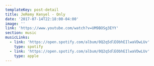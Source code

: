 ```yaml
---
templateKey: post-detail
title: JeRemy Kenyel - Only
date: '2017-07-14T22:18:00-04:00'
image: ''
link: 'https://www.youtube.com/watch?v=UM9BOSg3EYY'
section: music
musicLinks:
  - link: 'https://open.spotify.com/album/0Q2q5dlEObhEIlwaVDwLUv'
    type: spotify
  - link: 'https://open.spotify.com/album/0Q2q5dlEObhEIlwaVDwLUv'
    type: apple
---
```


